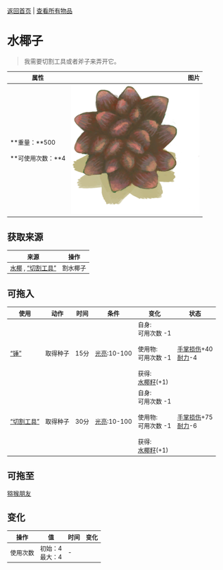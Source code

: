 [返回首页](index.md)   |  [查看所有物品](object.md)
# 水椰子  
> 我需要切割工具或者斧子来弄开它。  
  
  属性  |   图片   
 ----  |  ----:   
 **重量：**500<br><br>**可使用次数：**4  |  ![](Sprite/NipaFruit.png)   
  
## 获取来源  
来源  |  操作  
----  |  ----  
[水椰](NipaPalm.md) , [“切割工具”](tag_Cutter.md)  |  割水椰子  
## 可拖入  
使用  |  动作  |  时间  |  条件  |  变化  |  状态  
----  |  ----  |  ----  |  ----  |  ----  |  ----  
[“锤”](tag_Axe.md)  |  取得种子  |  15分  |  [光亮](Light.md):10-100  |  自身:<br>可用次数  -1<br><br>使用物:<br>可用次数  -1<br><br>获得:<br>[水椰籽](NipaSeeds.md)(+1)<br>  |  [手掌损伤](HandDamage.md)+40<br>[耐力](Stamina.md)-4  
[“切割工具”](tag_Cutter.md)  |  取得种子  |  30分  |  [光亮](Light.md):10-100  |  自身:<br>可用次数  -1<br><br>使用物:<br>可用次数  -1<br><br>获得:<br>[水椰籽](NipaSeeds.md)(+1)<br>  |  [手掌损伤](HandDamage.md)+75<br>[耐力](Stamina.md)-6  
## 可拖至  
[猕猴朋友](MacaqueFriend.md)  
## 变化  
操作  |  值  |  时间  |  变化  
----  |  ----  |  ----  |  ----  
使用次数  |  初始：4<br>最大：4  |  -  |    
